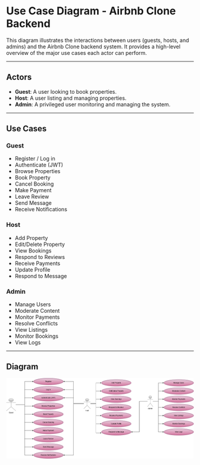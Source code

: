 # Use Case Diagram - Airbnb Clone Backend

This diagram illustrates the interactions between users (guests, hosts, and admins) and the Airbnb Clone backend system. It provides a high-level overview of the major use cases each actor can perform.

---

## Actors

- **Guest**: A user looking to book properties.
- **Host**: A user listing and managing properties.
- **Admin**: A privileged user monitoring and managing the system.

---

## Use Cases

### Guest
- Register / Log in
- Authenticate (JWT)
- Browse Properties
- Book Property
- Cancel Booking
- Make Payment
- Leave Review
- Send Message
- Receive Notifications

### Host
- Add Property
- Edit/Delete Property
- View Bookings
- Respond to Reviews
- Receive Payments
- Update Profile
- Respond to Message

### Admin
- Manage Users
- Moderate Content
- Monitor Payments
- Resolve Conflicts
- View Listings
- Monitor Bookings
- View Logs

---

## Diagram

![Use Case Diagram](./User_case_diagram.png)
